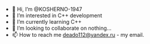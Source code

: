 - 👋 Hi, I’m @KOSHERNO-1947
- 👀 I’m interested in C++ development
- 🌱 I’m currently learning C++
- 💞️ I’m looking to collaborate on nothing...
- 📫 How to reach me deado112@yandex.ru - my email.

<!---
KOSHERNO-1947/KOSHERNO-1947 is a ✨ special ✨ repository because its `README.md` (this file) appears on your GitHub profile.
You can click the Preview link to take a look at your changes.
--->
